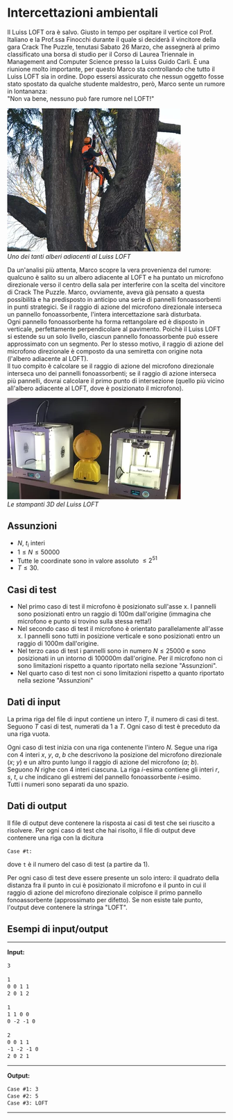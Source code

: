 # Intercettazioni ambientali


Il Luiss LOFT ora è salvo. Giusto in tempo per ospitare il vertice col Prof. Italiano e la Prof.ssa Finocchi durante il quale si deciderà il vincitore della gara Crack The Puzzle, tenutasi Sabato 26 Marzo, che assegnerà al primo classificato una borsa di studio per il Corso di Laurea Triennale in Management and Computer Science presso la Luiss Guido Carli. È una riunione molto importante, per questo Marco sta controllando che tutto il Luiss LOFT sia in ordine. Dopo essersi assicurato che nessun oggetto fosse stato spostato da qualche studente maldestro, però, Marco sente un rumore in lontananza:  
"Non va bene, nessuno può fare rumore nel LOFT!"  

![Uno dei tanti alberi adiacenti al Luiss LOFT](microfono.webp)  
*Uno dei tanti alberi adiacenti al Luiss LOFT*

Da un'analisi più attenta, Marco scopre la vera provenienza del rumore: qualcuno è salito su un albero adiacente al LOFT e ha puntato un microfono direzionale verso il centro della sala per interferire con la scelta del vincitore di Crack The Puzzle. Marco, ovviamente, aveva già pensato a questa possibilità e ha predisposto in anticipo una serie di pannelli fonoassorbenti in punti strategici. Se il raggio di azione del microfono direzionale interseca un pannello fonoassorbente, l'intera intercettazione sarà disturbata.   
Ogni pannello fonoassorbente ha forma rettangolare ed è disposto in verticale, perfettamente perpendicolare al pavimento. Poichè il Luiss LOFT si estende su un solo livello, ciascun pannello fonoassorbente può essere approssimato con un segmento. Per lo stesso motivo, il raggio di azione del microfono direzionale è composto da una semiretta con origine nota (l'albero adiacente al LOFT).  
Il tuo compito è calcolare se il raggio di azione del microfono direzionale interseca uno dei pannelli fonoassorbenti; se il raggio di azione interseca più pannelli, dovrai calcolare il primo punto di intersezione (quello più vicino all'albero adiacente al LOFT, dove è posizionato il microfono).  

![Le stampanti 3D del Luiss LOFT](microfono2.webp)  
*Le stampanti 3D del Luiss LOFT*

## Assunzioni

- $N$, $t_i$ interi
- $1 \leq N \leq 50000$
- Tutte le coordinate sono in valore assoluto $\leq 2^{51}$
- $T \leq 30$.

## Casi di test

- Nel primo caso di test il microfono è posizionato sull'asse x. I pannelli sono posizionati entro un raggio di $100$m dall'origine (immagina che microfono e punto si trovino sulla stessa retta!)
- Nel secondo caso di test il microfono è orientato parallelamente all'asse x. I pannelli sono tutti in posizione verticale e sono posizionati entro un raggio di $1000$m dall'origine.
- Nel terzo caso di test i pannelli sono in numero $N \leq 25000$  e sono posizionati in un intorno di $100000$m dall'origine. Per il microfono non ci sono limitazioni rispetto a quanto riportato nella sezione "Assunzioni".
- Nel quarto caso di test non ci sono limitazioni rispetto a quanto riportato nella sezione "Assunzioni"


## Dati di input

La prima riga del file di input contiene un intero $T$, il numero di casi di test.  
Seguono $T$ casi di test, numerati da $1$ a $T$. Ogni caso di test è preceduto da una riga vuota.

Ogni caso di test inizia con una riga contenente l'intero $N$. Segue una riga con 4 interi $x$, $y$, $a$, $b$ che descrivono la posizione del microfono direzionale ($x$; $y$) e un altro punto lungo il raggio di azione del microfono ($a$; $b$).  
Seguono $N$ righe con 4 interi ciascuna. La riga $i$-esima contiene gli interi $r$, $s$, $t$, $u$ che indicano gli estremi del pannello fonoassorbente $i$-esimo.  
Tutti i numeri sono separati da uno spazio.

## Dati di output

Il file di output deve contenere la risposta ai casi di test che sei riuscito a risolvere. Per ogni caso di test che hai risolto, il file di output deve contenere una riga con la dicitura

```
Case #t: 
```

dove `t` è il numero del caso di test (a partire da $1$).

Per ogni caso di test deve essere presente un solo intero: il quadrato della distanza fra il punto in cui è posizionato il microfono e il punto in cui il raggio di azione del microfono direzionale colpisce il primo pannello fonoassorbente (approssimato per difetto). Se non esiste tale punto, l'output deve contenere la stringa "LOFT".


## Esempi di input/output

---

**Input:**

```
3

1
0 0 1 1
2 0 1 2

1
1 1 0 0
0 -2 -1 0

2
0 0 1 1
-1 -2 -1 0
2 0 2 1
```

---

**Output:**

```
Case #1: 3
Case #2: 5
Case #3: LOFT
```

---
